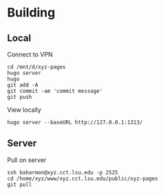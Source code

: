 # Building

## Local
Connect to VPN
```
cd /mnt/d/xyz-pages
hugo server
hugo
git add -A
git commit -am 'commit message'
git push
```

View locally
```
hugo server --baseURL http://127.0.0.1:1313/
```

## Server
Pull on server
```
ssh baharmon@xyz.cct.lsu.edu -p 2525
cd /home/xyz/www/xyz.cct.lsu.edu/public/xyz-pages
git pull
```
